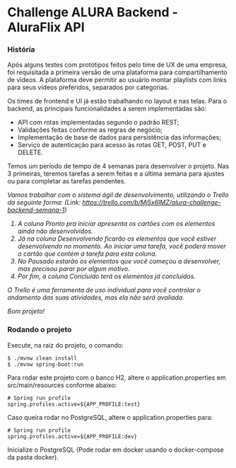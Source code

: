 # Challenge ALURA Backend - AluraFlix API

### História
Após alguns testes com protótipos feitos pelo time de UX de uma empresa, foi requisitada a primeira versão de uma plataforma para compartilhamento de vídeos. A plataforma deve permitir ao usuário montar playlists com links para seus vídeos preferidos, separados por categorias.

Os times de frontend e UI já estão trabalhando no layout e nas telas. Para o backend, as principais funcionalidades a serem implementadas são:

* API com rotas implementadas segundo o padrão REST;
* Validações feitas conforme as regras de negócio;
* Implementação de base de dados para persistência das informações;
* Serviço de autenticação para acesso às rotas GET, POST, PUT e DELETE.

Temos um período de tempo de 4 semanas para desenvolver o projeto. Nas 3 primeiras, teremos tarefas a serem feitas e a última semana para ajustes ou para completar as tarefas pendentes. 

<cite>

Vamos trabalhar com o sistema ágil de desenvolvimento, utilizando o Trello da seguinte forma:
(Link: https://trello.com/b/Mj5x6lMZ/alura-challenge-backend-semana-1)

1. A coluna Pronto pra iniciar apresenta os cartões com os elementos ainda não desenvolvidos.
2. Já na coluna Desenvolvendo ficarão os elementos que você estiver desenvolvendo no momento. Ao iniciar uma tarefa, você poderá mover o cartão que contém a tarefa para esta coluna.
3. No Pausado estarão os elementos que você começou a desenvolver, mas precisou parar por algum motivo.
4. Por fim, a coluna Concluído terá os elementos já concluídos.

O Trello é uma ferramenta de uso individual para você controlar o andamento das suas atividades, mas ela não será avaliada.

Bom projeto!

</cite>

### Rodando o projeto
Execute, na raiz do projeto, o comando:
```
$ ./mvnw clean install
$ ./mvnw spring-boot:run
```
Para rodar este projeto com o banco H2, altere o application.properties em src/main/resources conforme abaixo:
```
# Spring run profile
spring.profiles.active=${APP_PROFILE:test}
```


Caso queira rodar no PostgreSQL, altere o application.properties para:
``` 
# Spring run profile
spring.profiles.active=${APP_PROFILE:dev}
```
Inicialize o PostgreSQL (Pode rodar em docker usando o docker-compose da pasta docker).
